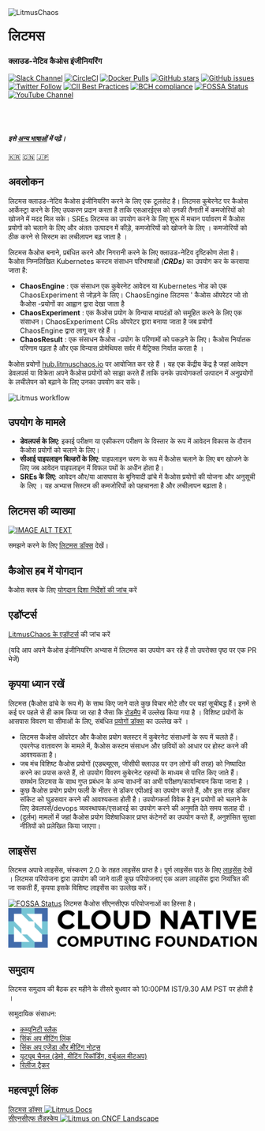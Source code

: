 <img alt="LitmusChaos" src="https://landscape.cncf.io/logos/litmus.svg" width="200" align="left">

# लिटमस
### क्लाउड-नेटिव कैओस इंजीनियरिंग

[![Slack Channel](https://img.shields.io/badge/Slack-Join-purple)](https://slack.litmuschaos.io)
[![CircleCI](https://circleci.com/gh/litmuschaos/litmus/tree/master.svg?style=shield)](https://app.circleci.com/pipelines/github/litmuschaos/litmus)
[![Docker Pulls](https://img.shields.io/docker/pulls/litmuschaos/chaos-operator.svg)](https://hub.docker.com/r/litmuschaos/chaos-operator)
[![GitHub stars](https://img.shields.io/github/stars/litmuschaos/litmus?style=social)](https://github.com/litmuschaos/litmus/stargazers)
[![GitHub issues](https://img.shields.io/github/issues/litmuschaos/litmus)](https://github.com/litmuschaos/litmus/issues)
[![Twitter Follow](https://img.shields.io/twitter/follow/litmuschaos?style=social)](https://twitter.com/LitmusChaos)
[![CII Best Practices](https://bestpractices.coreinfrastructure.org/projects/3202/badge)](https://bestpractices.coreinfrastructure.org/projects/3202)
[![BCH compliance](https://bettercodehub.com/edge/badge/litmuschaos/litmus?branch=master)](https://bettercodehub.com/)
[![FOSSA Status](https://app.fossa.io/api/projects/git%2Bgithub.com%2Flitmuschaos%2Flitmus.svg?type=shield)](https://app.fossa.io/projects/git%2Bgithub.com%2Flitmuschaos%2Flitmus?ref=badge_shield)
[![YouTube Channel](https://img.shields.io/badge/YouTube-Subscribe-red)](https://www.youtube.com/channel/UCa57PMqmz_j0wnteRa9nCaw)
<br><br><br><br>

#### *इसे [अन्य भाषाओं](translations/TRANSLATIONS.md) में पढ़ें।*

[🇰🇷](translations/README-ko.md) [🇨🇳](translations/README-chn.md) [🇯🇵](translations/README-ja.md)

## अवलोकन

लिटमस क्लाउड-नेटिव कैओस इंजीनियरिंग करने के लिए एक टूलसेट है। लिटमस कुबेरनेट पर कैओस  आर्केस्ट्रा करने के लिए उपकरण प्रदान करता है ताकि एसआरईएस को उनकी तैनाती में कमजोरियों को खोजने में मदद मिल सके। SREs लिटमस का उपयोग करने के लिए शुरू में मचान पर्यावरण में कैओस  प्रयोगों को चलाने के लिए और अंततः उत्पादन में कीड़े, कमजोरियों को खोजने के लिए । कमजोरियों को ठीक करने से सिस्टम का लचीलापन बढ़ जाता है ।

लिटमस कैओस  बनाने, प्रबंधित करने और निगरानी करने के लिए क्लाउड-नेटिव दृष्टिकोण लेता है। कैओस  निम्नलिखित Kubernetes कस्टम संसाधन परिभाषाओं *(**CRDs**)* का उपयोग कर के करवाया जाता है:

- **ChaosEngine** : एक संसाधन एक कुबेरनेट आवेदन या Kubernetes नोड को एक ChaosExperiment से जोड़ने के लिए। ChaosEngine लिटमस ' कैओस  ऑपरेटर जो तो कैओस -प्रयोगों का आह्वान द्वारा देखा जाता है
- **ChaosExperiment** : एक कैओस  प्रयोग के विन्यास मापदंडों को समूहित करने के लिए एक संसाधन। ChaosExperiment CRs ऑपरेटर द्वारा बनाया जाता है जब प्रयोगों ChaosEngine द्वारा लागू कर रहे हैं ।
- **ChaosResult** : एक संसाधन कैओस -प्रयोग के परिणामों को पकड़ने के लिए। कैओस  निर्यातक परिणाम पढ़ता है और एक विन्यास प्रोमेथियस सर्वर में मैट्रिक्स निर्यात करता है ।

कैओस  प्रयोगों [hub.litmuschaos.io](hub.litmuschaos.io) पर आयोजित कर रहे हैं । यह एक केंद्रीय केंद्र है जहां आवेदन डेवलपर्स या विक्रेता अपने कैओस  प्रयोगों को साझा करते हैं ताकि उनके उपयोगकर्ता उत्पादन में अनुप्रयोगों के लचीलेपन को बढ़ाने के लिए उनका उपयोग कर सकें।

![Litmus workflow](/images/litmus-arch_1.png)

## उपयोग के मामले

- **डेवलपर्स के लिए**: इकाई परीक्षण या एकीकरण परीक्षण के विस्तार के रूप में आवेदन विकास के दौरान कैओस  प्रयोगों को चलाने के लिए।
- **सीआई पाइपलाइन बिल्डरों के लिए**: पाइपलाइन चरण के रूप में कैओस  चलाने के लिए बग खोजने के लिए जब आवेदन पाइपलाइन में विफल पथों के अधीन होता है।
- **SREs के लिए**: आवेदन और/या आसपास के बुनियादी ढांचे में कैओस  प्रयोगों की योजना और अनुसूची के लिए । यह अभ्यास सिस्टम की कमजोरियों को पहचानता है और लचीलापन बढ़ाता है।

## लिटमस की व्याख्या

[![IMAGE ALT TEXT](images/maxresdefault.jpg)](https://youtu.be/W5hmNbaYPfM)

समझने करने के लिए [लिटमस डॉक्स](https://docs.litmuschaos.io/docs/next/getstarted.html) देखें।

## कैओस हब में योगदान

कैओस क्लब के लिए <a href="https://github.com/litmuschaos/community-charts/blob/master/CONTRIBUTING.md" target="_blank">योगदान दिशा निर्देशों की जांच </a>करें

## एडॉप्टर्स

<a href="https://github.com/litmuschaos/litmus/blob/master/ADOPTERS.md" target="_blank">LitmusChaos के एडॉप्टर्</A>स की जांच करें

(यदि आप अपने कैओस  इंजीनियरिंग अभ्यास में लिटमस का उपयोग कर रहे हैं तो उपरोक्त पृष्ठ पर एक PR भेजें)

## कृपया ध्यान रखें

लिटमस (कैओस  ढांचे के रूप में) के साथ किए जाने वाले कुछ विचार मोटे तौर पर यहां सूचीबद्ध हैं। इनमें से कई पर पहले से ही काम किया जा रहा है
जैसा कि [रोडमैप](./ROADMAP.md) में उल्लेख किया गया है । विशिष्ट प्रयोगों के आसपास विवरण या सीमाओं के लिए, संबंधित [प्रयोगों डॉक्स](https://docs.litmuschaos.io/docs/pod-delete/) का उल्लेख करें ।

- लिटमस कैओस  ऑपरेटर और कैओस  प्रयोग क्लस्टर में कुबेरनेट संसाधनों के रूप में चलते हैं। एयरगेप्ड वातावरण के मामले में, कैओस  कस्टम संसाधन
  और छवियों को आधार पर होस्ट करने की आवश्यकता है।
- जब मंच विशिष्ट कैओस  प्रयोगों (एडब्ल्यूएस, जीसीपी क्लाउड पर उन लोगों की तरह) को निष्पादित करने का प्रयास करते हैं, तो उपयोग विवरण कुबेरनेट रहस्यों के माध्यम से पारित किए जाते हैं। समर्थन
  लिटमस के साथ गुप्त प्रबंधन के अन्य साधनों का अभी परीक्षण/कार्यान्वयन किया जाना है ।
- कुछ कैओस  प्रयोग प्रयोग फली के भीतर से डॉकर एपीआई का उपयोग करते हैं, और इस तरह डॉकर सॉकेट को घुड़सवार करने की आवश्यकता होती है। उपयोगकर्ता विवेक है
  इन प्रयोगों को चलाने के लिए डेवलपर्स/devops व्यवस्थापक/एसआरई का उपयोग करने की अनुमति देते समय सलाह दी ।
- (दुर्लभ) मामलों में जहां कैओस  प्रयोग विशेषाधिकार प्राप्त कंटेनरों का उपयोग करते हैं, अनुशंसित सुरक्षा नीतियों को प्रलेखित किया जाएगा।

## लाइसेंस

लिटमस अपाचे लाइसेंस, संस्करण 2.0 के तहत लाइसेंस प्राप्त है। पूर्ण लाइसेंस पाठ के लिए [लाइसेंस](./LICENSE) देखें । लिटमस परियोजना द्वारा उपयोग की जाने वाली कुछ परियोजनाएं एक अलग लाइसेंस द्वारा नियंत्रित की जा सकती हैं, कृपया इसके विशिष्ट लाइसेंस का उल्लेख करें।

[![FOSSA Status](https://app.fossa.io/api/projects/git%2Bgithub.com%2Flitmuschaos%2Flitmus.svg?type=large)](https://app.fossa.io/projects/git%2Bgithub.com%2Flitmuschaos%2Flitmus?ref=badge_large)
लिटमस कैओस सीएनसीएफ परियोजनाओं का हिस्सा है।
[![CNCF](https://github.com/cncf/artwork/blob/master/other/cncf/horizontal/color/cncf-color.png)](https://landscape.cncf.io/selected=litmus)

## समुदाय

लिटमस समुदाय की बैठक हर महीने के तीसरे बुधवार को 10:00PM IST/9.30 AM PST पर होती है ।

सामुदायिक संसाधन:

- [कम्युनिटी स्लैक](https://slack.litmuschaos.io)
- [सिंक अप मीटिंग लिंक](https://zoom.us/j/91358162694)
- [सिंक अप एजेंडा और मीटिंग नोट्स](https://hackmd.io/a4Zu_sH4TZGeih-xCimi3Q)
- [यूट्यूब चैनल (डेमो, मीटिंग रिकॉर्डिंग, वर्चुअल मीटअप)](https://www.youtube.com/channel/UCa57PMqmz_j0wnteRa9nCaw)
- [रिलीज ट्रैकर](https://github.com/litmuschaos/litmus/milestones)

## महत्वपूर्ण लिंक

<a href="https://docs.litmuschaos.io">
  लिटमस डॉक्स <img src="https://avatars0.githubusercontent.com/u/49853472?s=200&v=4" alt="Litmus Docs" height="15">
</a>
<br>
<a href="https://landscape.cncf.io/selected=litmus">
  सीएनसीएफ लैंडस्केप <img src="https://landscape.cncf.io/images/left-logo.svg" alt="Litmus on CNCF Landscape" height="15">
</a>